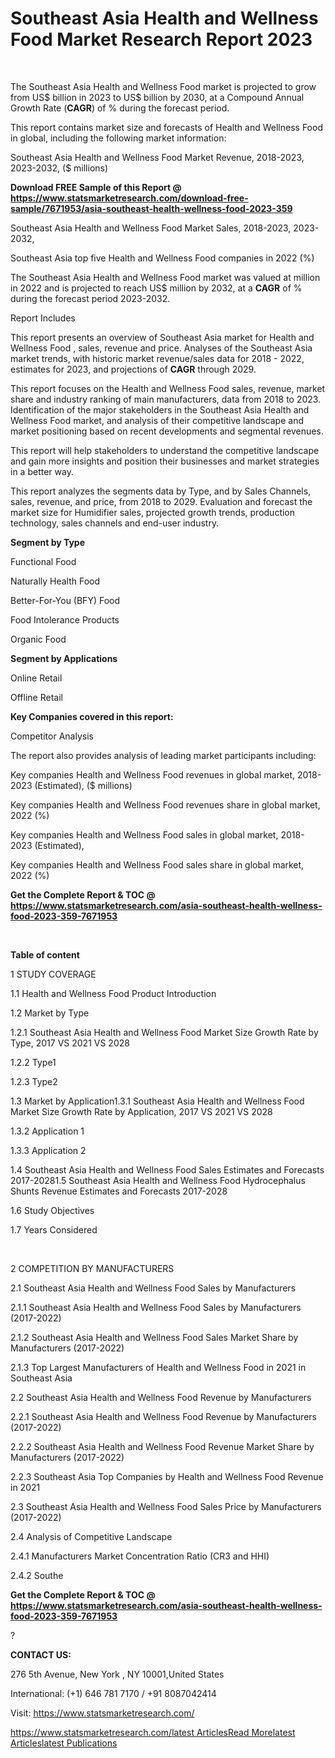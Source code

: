 <h1>Southeast Asia Health and Wellness Food Market Research Report 2023</h1><br/><p>The Southeast Asia Health and Wellness Food market is projected to grow from US$ billion in 2023 to US$ billion by 2030, at a Compound Annual Growth Rate (<strong>CAGR</strong>) of % during the forecast period.</p>
 
 
 
 <p>This report contains market size and forecasts of Health and Wellness Food in global, including the following market information:</p>
 
 
 
 <p>Southeast Asia Health and Wellness Food Market Revenue, 2018-2023, 2023-2032, ($ millions)</p>
 
 
 
 <p><strong>Download FREE Sample of this Report @ <a href="https://www.statsmarketresearch.com/download-free-sample/7671953/asia-southeast-health-wellness-food-2023-359">https://www.statsmarketresearch.com/download-free-sample/7671953/asia-southeast-health-wellness-food-2023-359</a></strong></p>
 
 
 
 <p>Southeast Asia Health and Wellness Food Market Sales, 2018-2023, 2023-2032,</p>
 
 
 
 <p>Southeast Asia top five Health and Wellness Food companies in 2022 (%)</p>
 
 
 
 <p>The Southeast Asia Health and Wellness Food market was valued at million in 2022 and is projected to reach US$ million by 2032, at a <strong>CAGR</strong> of % during the forecast period 2023-2032.</p>
 
 
 
 <p>Report Includes</p>
 
 
 
 <p>This report presents an overview of Southeast Asia market for Health and Wellness Food , sales, revenue and price. Analyses of the Southeast Asia market trends, with historic market revenue/sales data for 2018 - 2022, estimates for 2023, and projections of <strong>CAGR</strong> through 2029.</p>
 
 
 
 <p>This report focuses on the Health and Wellness Food sales, revenue, market share and industry ranking of main manufacturers, data from 2018 to 2023. Identification of the major stakeholders in the Southeast Asia Health and Wellness Food market, and analysis of their competitive landscape and market positioning based on recent developments and segmental revenues.</p>
 
 
 
 <p>This report will help stakeholders to understand the competitive landscape and gain more insights and position their businesses and market strategies in a better way.</p>
 
 
 
 <p>This report analyzes the segments data by Type, and by Sales Channels, sales, revenue, and price, from 2018 to 2029. Evaluation and forecast the market size for Humidifier sales, projected growth trends, production technology, sales channels and end-user industry.</p>
 
 
 
 <p><strong>Segment by Type</strong></p>
 
 
 
 <p>Functional Food</p>
 
 
 
 <p>Naturally Health Food</p>
 
 
 
 <p>Better-For-You (BFY) Food</p>
 
 
 
 <p>Food Intolerance Products</p>
 
 
 
 <p>Organic Food</p>
 
 
 
 <p><strong>Segment <strong><strong>by Applications</strong></strong></strong></p>
 
 
 
 <p>Online Retail</p>
 
 
 
 <p>Offline Retail</p>
 
 
 
 <p><strong>Key Companies covered in this report:</strong></p>
 
 
 
 <p>Competitor Analysis</p>
 
 
 
 <p>The report also provides analysis of leading market participants including:</p>
 
 
 
 <p>Key companies Health and Wellness Food revenues in global market, 2018-2023 (Estimated), ($ millions)</p>
 
 
 
 <p>Key companies Health and Wellness Food revenues share in global market, 2022 (%)</p>
 
 
 
 <p>Key companies Health and Wellness Food sales in global market, 2018-2023 (Estimated),</p>
 
 
 
 <p>Key companies Health and Wellness Food sales share in global market, 2022 (%)</p>
 
 
 
 <div><b>Get the Complete Report & TOC @ <a href="https://www.statsmarketresearch.com/asia-southeast-health-wellness-food-2023-359-7671953">https://www.statsmarketresearch.com/asia-southeast-health-wellness-food-2023-359-7671953</a></b></div>
 
 
 
 <p><br />
 
 <b>Table of content</b></p>
 
 
 
 <p>1 STUDY COVERAGE<br />
 
 1.1 Health and Wellness Food Product Introduction<br />
 
 1.2 Market by Type<br />
 
 1.2.1 Southeast Asia Health and Wellness Food Market Size Growth Rate by Type, 2017 VS 2021 VS 2028<br />
 
 1.2.2 Type1<br />
 
 1.2.3 Type2<br />
 
 1.3 Market by Application1.3.1 Southeast Asia Health and Wellness Food Market Size Growth Rate by Application, 2017 VS 2021 VS 2028<br />
 
 1.3.2 Application 1<br />
 
 1.3.3 Application 2<br />
 
 1.4 Southeast Asia Health and Wellness Food Sales Estimates and Forecasts 2017-20281.5 Southeast Asia Health and Wellness Food Hydrocephalus Shunts Revenue Estimates and Forecasts 2017-2028<br />
 
 1.6 Study Objectives<br />
 
 1.7 Years Considered<br />
 
 <br />
 
 2 COMPETITION BY MANUFACTURERS<br />
 
 2.1 Southeast Asia Health and Wellness Food Sales by Manufacturers<br />
 
 2.1.1 Southeast Asia Health and Wellness Food Sales by Manufacturers (2017-2022)<br />
 
 2.1.2 Southeast Asia Health and Wellness Food Sales Market Share by Manufacturers (2017-2022)<br />
 
 2.1.3 Top Largest Manufacturers of Health and Wellness Food in 2021 in Southeast Asia<br />
 
 2.2 Southeast Asia Health and Wellness Food Revenue by Manufacturers<br />
 
 2.2.1 Southeast Asia Health and Wellness Food Revenue by Manufacturers (2017-2022)<br />
 
 2.2.2 Southeast Asia Health and Wellness Food Revenue Market Share by Manufacturers (2017-2022)<br />
 
 2.2.3 Southeast Asia Top Companies by Health and Wellness Food Revenue in 2021<br />
 
 2.3 Southeast Asia Health and Wellness Food Sales Price by Manufacturers (2017-2022)<br />
 
 2.4 Analysis of Competitive Landscape<br />
 
 2.4.1 Manufacturers Market Concentration Ratio (CR3 and HHI)<br />
 
 2.4.2 Southe</p>
 
 
 
 <div><b>Get the Complete Report & TOC @ <a href="https://www.statsmarketresearch.com/asia-southeast-health-wellness-food-2023-359-7671953">https://www.statsmarketresearch.com/asia-southeast-health-wellness-food-2023-359-7671953</a></b></div>
 
 
 
 <p>? </p>
 
 
 
 <p><b>CONTACT US:</b><br />
 
 276 5th Avenue, New York , NY 10001,United States<br />
 
 International: (+1) 646 781 7170 / +91 8087042414<br />
 
 Visit: <a href="https://www.statsmarketresearch.com/">https://www.statsmarketresearch.com/</a><br />
 
 <a href="https://gyeongbokgung.com">https://www.statsmarketresearch.com/</a><a href="https://hallyeomaritime.com">latest Articles</a><a href="https://jingwansa.com">Read More</a><a href="https://nguoiviet.jp/">latest Articles</a><a href="https://www.intelmarketresearch.com/">latest Publications</a></p>